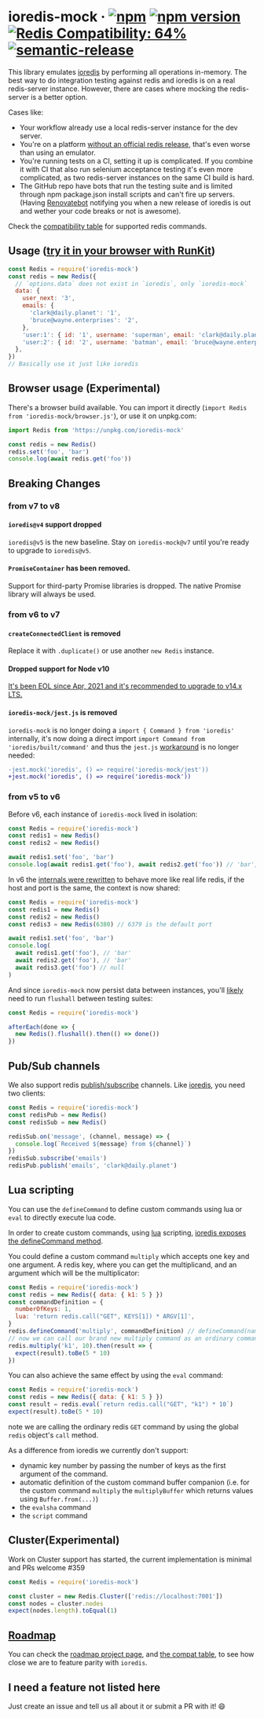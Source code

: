 # ioredis-mock &middot; [![npm](https://img.shields.io/npm/dm/ioredis-mock.svg?style=flat-square)](https://npm-stat.com/charts.html?package=ioredis-mock) [![npm version](https://img.shields.io/npm/v/ioredis-mock.svg?style=flat-square)](https://www.npmjs.com/package/ioredis-mock) [![Redis Compatibility: 64%](https://img.shields.io/badge/redis-64%25-orange.svg?style=flat-square)](compat.md) [![semantic-release](https://img.shields.io/badge/%20%20%F0%9F%93%A6%F0%9F%9A%80-semantic--release-e10079.svg?style=flat-square)](https://github.com/semantic-release/semantic-release)

This library emulates [ioredis](https://github.com/luin/ioredis) by performing
all operations in-memory. The best way to do integration testing against redis
and ioredis is on a real redis-server instance. However, there are cases where
mocking the redis-server is a better option.

Cases like:

- Your workflow already use a local redis-server instance for the dev server.
- You're on a platform
  [without an official redis release](https://github.com/MSOpenTech/redis),
  that's even worse than using an emulator.
- You're running tests on a CI, setting it up is complicated. If you combine it
  with CI that also run selenium acceptance testing it's even more complicated,
  as two redis-server instances on the same CI build is hard.
- The GitHub repo have bots that run the testing suite and is limited through
  npm package.json install scripts and can't fire up servers. (Having
  [Renovatebot](https://renovatebot.com/) notifying you when a new release of
  ioredis is out and wether your code breaks or not is awesome).

Check the [compatibility table](compat.md) for supported redis commands.

## Usage ([try it in your browser with RunKit](https://runkit.com/npm/ioredis-mock))

```js
const Redis = require('ioredis-mock')
const redis = new Redis({
  // `options.data` does not exist in `ioredis`, only `ioredis-mock`
  data: {
    user_next: '3',
    emails: {
      'clark@daily.planet': '1',
      'bruce@wayne.enterprises': '2',
    },
    'user:1': { id: '1', username: 'superman', email: 'clark@daily.planet' },
    'user:2': { id: '2', username: 'batman', email: 'bruce@wayne.enterprises' },
  },
})
// Basically use it just like ioredis
```

## Browser usage (Experimental)

There's a browser build available. You can import it directly (`import Redis from 'ioredis-mock/browser.js'`), or use it on unpkg.com:

```js
import Redis from 'https://unpkg.com/ioredis-mock'

const redis = new Redis()
redis.set('foo', 'bar')
console.log(await redis.get('foo'))
```

## Breaking Changes

### from v7 to v8

#### `ioredis@v4` support dropped

`ioredis@v5` is the new baseline. Stay on `ioredis-mock@v7` until you're ready to upgrade to `ioredis@v5`.

#### `PromiseContainer` has been removed.

Support for third-party Promise libraries is dropped. The native Promise library
will always be used.

### from v6 to v7

#### `createConnectedClient` is removed

Replace it with `.duplicate()` or use another `new Redis` instance.

#### Dropped support for Node v10

[It's been EOL since Apr, 2021 and it's recommended to upgrade to v14.x LTS.](https://twitter.com/nodejs/status/1388116425361874945)

#### `ioredis-mock/jest.js` is removed

`ioredis-mock` is no longer doing a `import { Command } from 'ioredis'` internally, it's now doing a direct import `import Command from 'ioredis/built/command'` and thus the `jest.js` [workaround](https://github.com/stipsan/ioredis-mock/issues/568) is no longer needed:

```diff
-jest.mock('ioredis', () => require('ioredis-mock/jest'))
+jest.mock('ioredis', () => require('ioredis-mock'))
```

### from v5 to v6

Before v6, each instance of `ioredis-mock` lived in isolation:

```js
const Redis = require('ioredis-mock')
const redis1 = new Redis()
const redis2 = new Redis()

await redis1.set('foo', 'bar')
console.log(await redis1.get('foo'), await redis2.get('foo')) // 'bar', null
```

In v6 the [internals were rewritten](https://github.com/stipsan/ioredis-mock/pull/1110) to behave more like real life redis, if the host and port is the same, the context is now shared:

```js
const Redis = require('ioredis-mock')
const redis1 = new Redis()
const redis2 = new Redis()
const redis3 = new Redis(6380) // 6379 is the default port

await redis1.set('foo', 'bar')
console.log(
  await redis1.get('foo'), // 'bar'
  await redis2.get('foo'), // 'bar'
  await redis3.get('foo') // null
)
```

And since `ioredis-mock` now persist data between instances, you'll [likely](https://github.com/luin/ioredis/blob/8278ec0a435756c54ba4f98587aec1a913e8b7d3/test/helpers/global.ts#L8) need to run `flushall` between testing suites:

```js
const Redis = require('ioredis-mock')

afterEach(done => {
  new Redis().flushall().then(() => done())
})
```

## Pub/Sub channels

We also support redis [publish/subscribe](https://redis.io/topics/pubsub) channels.
Like [ioredis](https://github.com/luin/ioredis#pubsub), you need two clients:

```js
const Redis = require('ioredis-mock')
const redisPub = new Redis()
const redisSub = new Redis()

redisSub.on('message', (channel, message) => {
  console.log(`Received ${message} from ${channel}`)
})
redisSub.subscribe('emails')
redisPub.publish('emails', 'clark@daily.planet')
```

## Lua scripting

You can use the `defineCommand` to define custom commands using lua or `eval` to directly execute lua code.

In order to create custom commands, using [lua](http://lua.org) scripting, [ioredis exposes the defineCommand method](https://github.com/luin/ioredis#lua-scripting).

You could define a custom command `multiply` which accepts one
key and one argument. A redis key, where you can get the multiplicand, and an argument which will be the multiplicator:

```js
const Redis = require('ioredis-mock')
const redis = new Redis({ data: { k1: 5 } })
const commandDefinition = {
  numberOfKeys: 1,
  lua: 'return redis.call("GET", KEYS[1]) * ARGV[1]',
}
redis.defineCommand('multiply', commandDefinition) // defineCommand(name, definition)
// now we can call our brand new multiply command as an ordinary command
redis.multiply('k1', 10).then(result => {
  expect(result).toBe(5 * 10)
})
```

You can also achieve the same effect by using the `eval` command:

```js
const Redis = require('ioredis-mock')
const redis = new Redis({ data: { k1: 5 } })
const result = redis.eval(`return redis.call("GET", "k1") * 10`)
expect(result).toBe(5 * 10)
```

note we are calling the ordinary redis `GET` command by using the global `redis` object's `call` method.

As a difference from ioredis we currently don't support:

- dynamic key number by passing the number of keys as the first argument of the command.
- automatic definition of the custom command buffer companion (i.e. for the custom command `multiply` the `multiplyBuffer` which returns values using `Buffer.from(...)`)
- the `evalsha` command
- the `script` command

## Cluster(Experimental)

Work on Cluster support has started, the current implementation is minimal and PRs welcome #359

```js
const Redis = require('ioredis-mock')

const cluster = new Redis.Cluster(['redis://localhost:7001'])
const nodes = cluster.nodes
expect(nodes.length).toEqual(1)
```

## [Roadmap](https://github.com/users/stipsan/projects/1/views/4)

You can check the [roadmap project page](https://github.com/users/stipsan/projects/1/views/4), and [the compat table](compat.md), to see how close we are to feature parity with `ioredis`.

## I need a feature not listed here

Just create an issue and tell us all about it or submit a PR with it! 😄
